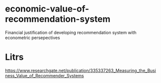 # economic-value-of-recommendation-system
Financial justification of developing recommendation system with econometric persepectives

# Litrs
https://www.researchgate.net/publication/335337263_Measuring_the_Business_Value_of_Recommender_Systems
